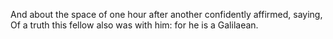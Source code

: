 And about the space of one hour after another confidently affirmed, saying, Of a truth this fellow also was with him: for he is a Galilaean.

